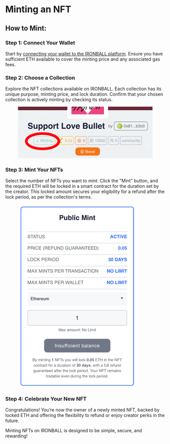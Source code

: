 # Minting an NFT

## How to Mint:

### **Step 1: Connect Your Wallet**

Start by [connecting your wallet to the IRONBALL platform](getting-started.md). Ensure you have sufficient ETH available to cover the minting price and any associated gas fees.

### **Step 2: Choose a Collection**

Explore the NFT collections available on IRONBALL. Each collection has its unique purpose, minting price, and lock duration. Confirm that your chosen collection is actively minting by checking its status.

<figure><img src="../.gitbook/assets/Screenshot 2024-11-22 at 2.39.10 PM.png" alt=""><figcaption></figcaption></figure>

### **Step 3: Mint Your NFTs**

Select the number of NFTs you want to mint. Click the "Mint" button, and the required ETH will be locked in a smart contract for the duration set by the creator. This locked amount secures your eligibility for a refund after the lock period, as per the collection's terms.

<figure><img src="../.gitbook/assets/Screenshot 2024-11-22 at 2.40.30 PM.png" alt="" width="375"><figcaption></figcaption></figure>

### **Step 4: Celebrate Your New NFT**

Congratulations! You’re now the owner of a newly minted NFT, backed by locked ETH and offering the flexibility to refund or enjoy creator perks in the future.

Minting NFTs on IRONBALL is designed to be simple, secure, and rewarding!
